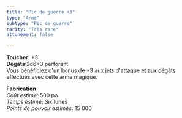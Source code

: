 ```yaml
---
title: "Pic de guerre +3"
type: "Arme"
subtype: "Pic de guerre"
rarity: "Très rare"
attunement: false

---
```

**Toucher**: +3  
**Dégâts**:2d6+3 perforant  
Vous bénéficiez d'un bonus de +3 aux jets d'attaque et aux dégâts effectués avec cette arme magique.  

**Fabrication**  
*Coût estimé*: 500 po  
*Temps estimé*: Six lunes  
*Points de pouvoir estimés*: 15 000  

